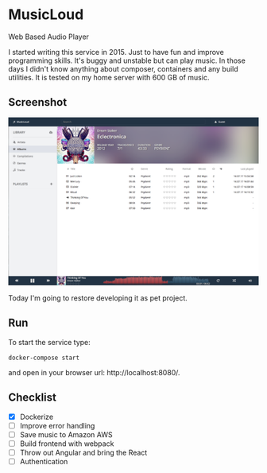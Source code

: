 # MusicLoud
Web Based Audio Player

I started writing this service in 2015. Just to have fun and improve programming skills.
It's buggy and unstable but can play music. In those days I didn't know anything about composer,
containers and any build utilities. It is tested on my home server with 600 GB of music.

## Screenshot
![Screenshot 1](/docs/musicloud.png?raw=true)

Today I'm going to restore developing it as pet project.

## Run
To start the service type:
```shell
docker-compose start
```
and open in your browser url: http://localhost:8080/.

## Checklist
- [x] Dockerize
- [ ] Improve error handling
- [ ] Save music to Amazon AWS
- [ ] Build frontend with webpack
- [ ] Throw out Angular and bring the React
- [ ] Authentication

